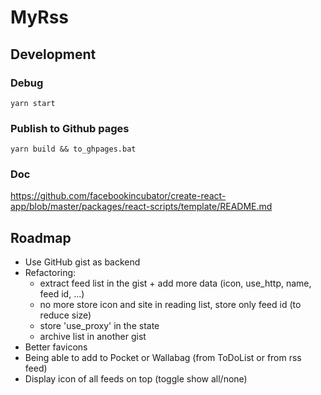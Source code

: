
# MyRss

## Development

### Debug

`yarn start`

### Publish to Github pages

`yarn build && to_ghpages.bat`


### Doc

https://github.com/facebookincubator/create-react-app/blob/master/packages/react-scripts/template/README.md

## Roadmap

* Use GitHub gist as backend
* Refactoring:
    - extract feed list in the gist + add more data (icon, use_http, name, feed id, ...)
    - no more store icon and site in reading list, store only feed id (to reduce size)
    - store 'use_proxy' in the state
    - archive list in another gist
* Better favicons
* Being able to add to Pocket or Wallabag (from ToDoList or from rss feed)
* Display icon of all feeds on top (toggle show all/none)
